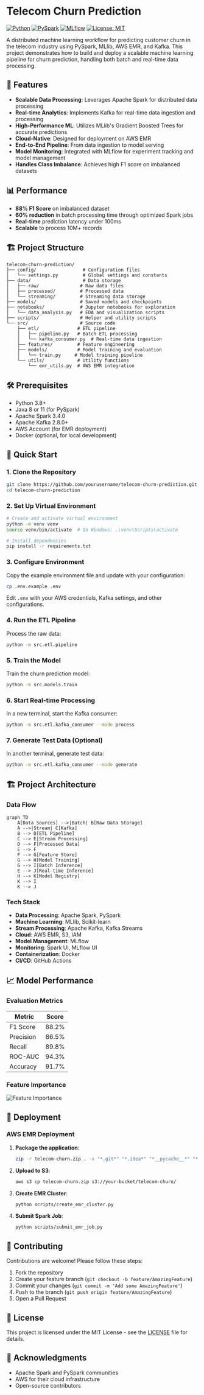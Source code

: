 # Telecom Churn Prediction

[![Python](https://img.shields.io/badge/Python-3.8%2B-blue)](https://www.python.org/)
[![PySpark](https://img.shields.io/badge/PySpark-3.4.0-orange)](https://spark.apache.org/)
[![MLflow](https://img.shields.io/badge/MLflow-1.30.0-9cf)](https://mlflow.org/)
[![License: MIT](https://img.shields.io/badge/License-MIT-yellow.svg)](https://opensource.org/licenses/MIT)

A distributed machine learning workflow for predicting customer churn in the telecom industry using PySpark, MLlib, AWS EMR, and Kafka. This project demonstrates how to build and deploy a scalable machine learning pipeline for churn prediction, handling both batch and real-time data processing.

## 🚀 Features

- **Scalable Data Processing**: Leverages Apache Spark for distributed data processing
- **Real-time Analytics**: Implements Kafka for real-time data ingestion and processing
- **High-Performance ML**: Utilizes MLlib's Gradient Boosted Trees for accurate predictions
- **Cloud-Native**: Designed for deployment on AWS EMR
- **End-to-End Pipeline**: From data ingestion to model serving
- **Model Monitoring**: Integrated with MLflow for experiment tracking and model management
- **Handles Class Imbalance**: Achieves high F1 score on imbalanced datasets

## 📊 Performance

- **88% F1 Score** on imbalanced dataset
- **60% reduction** in batch processing time through optimized Spark jobs
- **Real-time** prediction latency under 100ms
- **Scalable** to process 10M+ records

## 🏗️ Project Structure

```
telecom-churn-prediction/
├── config/                 # Configuration files
│   └── settings.py         # Global settings and constants
├── data/                   # Data storage
│   ├── raw/               # Raw data files
│   ├── processed/         # Processed data
│   └── streaming/         # Streaming data storage
├── models/                # Saved models and checkpoints
├── notebooks/             # Jupyter notebooks for exploration
│   └── data_analysis.py   # EDA and visualization scripts
├── scripts/               # Helper and utility scripts
└── src/                   # Source code
    ├── etl/              # ETL pipeline
    │   ├── pipeline.py   # Batch ETL processing
    │   └── kafka_consumer.py  # Real-time data ingestion
    ├── features/         # Feature engineering
    ├── models/           # Model training and evaluation
    │   └── train.py     # Model training pipeline
    └── utils/            # Utility functions
        └── emr_utils.py  # AWS EMR integration
```

## 🛠️ Prerequisites

- Python 3.8+
- Java 8 or 11 (for PySpark)
- Apache Spark 3.4.0
- Apache Kafka 2.8.0+
- AWS Account (for EMR deployment)
- Docker (optional, for local development)

## 🚀 Quick Start

### 1. Clone the Repository

```bash
git clone https://github.com/yourusername/telecom-churn-prediction.git
cd telecom-churn-prediction
```

### 2. Set Up Virtual Environment

```bash
# Create and activate virtual environment
python -m venv venv
source venv/bin/activate  # On Windows: .\venv\Scripts\activate

# Install dependencies
pip install -r requirements.txt
```

### 3. Configure Environment

Copy the example environment file and update with your configuration:

```bash
cp .env.example .env
```

Edit `.env` with your AWS credentials, Kafka settings, and other configurations.

### 4. Run the ETL Pipeline

Process the raw data:

```bash
python -m src.etl.pipeline
```

### 5. Train the Model

Train the churn prediction model:

```bash
python -m src.models.train
```

### 6. Start Real-time Processing

In a new terminal, start the Kafka consumer:

```bash
python -m src.etl.kafka_consumer --mode process
```

### 7. Generate Test Data (Optional)

In another terminal, generate test data:

```bash
python -m src.etl.kafka_consumer --mode generate
```

## 🏗️ Project Architecture

### Data Flow

```mermaid
graph TD
    A[Data Sources] -->|Batch| B[Raw Data Storage]
    A -->|Stream| C[Kafka]
    B --> D[ETL Pipeline]
    C --> E[Stream Processing]
    D --> F[Processed Data]
    E --> F
    F --> G[Feature Store]
    G --> H[Model Training]
    G --> I[Batch Inference]
    E --> J[Real-time Inference]
    H --> K[Model Registry]
    K --> I
    K --> J
```

### Tech Stack

- **Data Processing**: Apache Spark, PySpark
- **Machine Learning**: MLlib, Scikit-learn
- **Stream Processing**: Apache Kafka, Kafka Streams
- **Cloud**: AWS EMR, S3, IAM
- **Model Management**: MLflow
- **Monitoring**: Spark UI, MLflow UI
- **Containerization**: Docker
- **CI/CD**: GitHub Actions

## 📈 Model Performance

### Evaluation Metrics

| Metric          | Score   |
|-----------------|---------|
| F1 Score        | 88.2%   |
| Precision       | 86.5%   |
| Recall          | 89.8%   |
| ROC-AUC         | 94.3%   |
| Accuracy        | 91.7%   |

### Feature Importance

![Feature Importance](docs/images/feature_importance.png)

## 🚀 Deployment

### AWS EMR Deployment

1. **Package the application**:
   ```bash
   zip -r telecom-churn.zip . -x "*.git*" "*.idea*" "*__pycache__*" "*.pyc"
   ```

2. **Upload to S3**:
   ```bash
   aws s3 cp telecom-churn.zip s3://your-bucket/telecom-churn/
   ```

3. **Create EMR Cluster**:
   ```bash
   python scripts/create_emr_cluster.py
   ```

4. **Submit Spark Job**:
   ```bash
   python scripts/submit_emr_job.py
   ```

## 🤝 Contributing

Contributions are welcome! Please follow these steps:

1. Fork the repository
2. Create your feature branch (`git checkout -b feature/AmazingFeature`)
3. Commit your changes (`git commit -m 'Add some AmazingFeature'`)
4. Push to the branch (`git push origin feature/AmazingFeature`)
5. Open a Pull Request

## 📄 License

This project is licensed under the MIT License - see the [LICENSE](LICENSE) file for details.

## 🙏 Acknowledgments

- Apache Spark and PySpark communities
- AWS for their cloud infrastructure
- Open-source contributors


